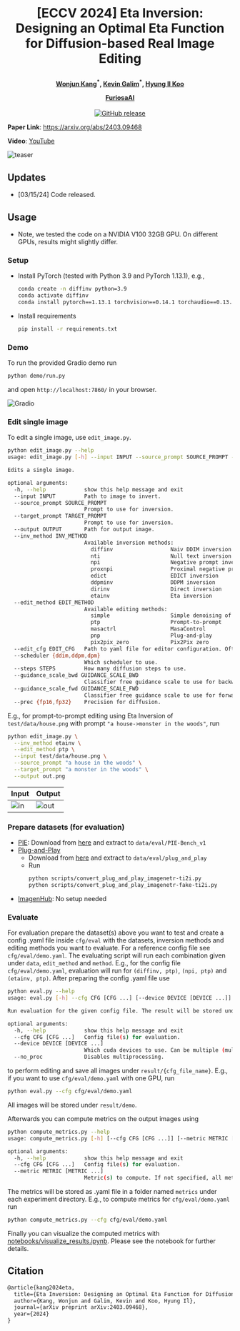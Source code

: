 <h1 align="center"> <p>[ECCV 2024] Eta Inversion: Designing an Optimal Eta Function for Diffusion-based Real Image Editing</p></h1>
<h4 align="center">
    <p>
      <a href="https://scholar.google.com/citations?user=Q-ARWkwAAAAJ&hl=eh" target="_blank">Wonjun Kang</a><sup>*</sup>, <a href="https://scholar.google.com/citations?user=G1EpeWYAAAAJ&hl=en" target="_blank">Kevin Galim</a><sup>*</sup>, <a href="http://cvml.ajou.ac.kr/wiki/index.php/Professor" target="_blank">Hyung Il Koo</a>
  </p>
  <p>
    <a href="https://furiosa.ai/" target="_blank">FuriosaAI</a>
   </p>
    </h4>

<p align="center">
    <a href="https://arxiv.org/abs/2403.09468">
        <img alt="GitHub release" src="https://img.shields.io/badge/arXiv-2403.09468-b31b1b.svg">
    </a>
</p>


**Paper Link**: https://arxiv.org/abs/2403.09468

**Video**: [YouTube](https://www.youtube.com/watch?v=NwqK9p4GKlo)

![teaser](docs/images/teaser.jpg)

## Updates

* [03/15/24] Code released.

## Usage

- Note, we tested the code on a NVIDIA V100 32GB GPU. On different GPUs, results might slightly differ.

### Setup
- Install PyTorch (tested with Python 3.9 and PyTorch 1.13.1), e.g.,
  ```bash
  conda create -n diffinv python=3.9
  conda activate diffinv
  conda install pytorch==1.13.1 torchvision==0.14.1 torchaudio==0.13.1 pytorch-cuda=11.7 -c pytorch -c nvidia
  ```
- Install requirements
  ```bash
  pip install -r requirements.txt
  ```

### Demo

To run the provided Gradio demo run
```bash
python demo/run.py
```
and open `http://localhost:7860/` in your browser.

![Gradio](docs/images/gradio_screenshot.png)

### Edit single image

To edit a single image, use `edit_image.py`.

```bash
python edit_image.py --help
usage: edit_image.py [-h] --input INPUT --source_prompt SOURCE_PROMPT --target_prompt TARGET_PROMPT [--output OUTPUT] [--inv_method INV_METHOD] [--edit_method EDIT_METHOD] [--edit_cfg EDIT_CFG] [--scheduler {ddim,ddpm,dpm}] [--steps STEPS] [--guidance_scale_bwd GUIDANCE_SCALE_BWD] [--guidance_scale_fwd GUIDANCE_SCALE_FWD]

Edits a single image.

optional arguments:
  -h, --help            show this help message and exit
  --input INPUT         Path to image to invert.
  --source_prompt SOURCE_PROMPT
                        Prompt to use for inversion.
  --target_prompt TARGET_PROMPT
                        Prompt to use for inversion.
  --output OUTPUT       Path for output image.
  --inv_method INV_METHOD
                        Available inversion methods:
                          diffinv                  Naiv DDIM inversion
                          nti                      Null text inversion
                          npi                      Negative prompt inversion
                          proxnpi                  Proximal negative prompt inversion
                          edict                    EDICT inversion
                          ddpminv                  DDPM inversion
                          dirinv                   Direct inversion
                          etainv                   Eta inversion
  --edit_method EDIT_METHOD
                        Available editing methods:
                          simple                   Simple denoising of inverted latent with target prompt
                          ptp                      Prompt-to-prompt
                          masactrl                 MasaControl
                          pnp                      Plug-and-play
                          pix2pix_zero             Pix2Pix zero
  --edit_cfg EDIT_CFG   Path to yaml file for editor configuration. Often needed for prompt-to-prompt.
  --scheduler {ddim,ddpm,dpm}
                        Which scheduler to use.
  --steps STEPS         How many diffusion steps to use.
  --guidance_scale_bwd GUIDANCE_SCALE_BWD
                        Classifier free guidance scale to use for backward diffusion (denoising).
  --guidance_scale_fwd GUIDANCE_SCALE_FWD
                        Classifier free guidance scale to use for forward diffusion (inversion).
  --prec {fp16,fp32}    Precision for diffusion.
```

E.g., for prompt-to-prompt editing using Eta Inversion of `test/data/house.png` with prompt `"a house->monster in the woods"`, run
```bash
python edit_image.py \
  --inv_method etainv \
  --edit_method ptp \
  --input test/data/house.png \
  --source_prompt "a house in the woods" \
  --target_prompt "a monster in the woods" \
  --output out.png
```

| Input                                 | Output                                                |
| ------------------------------------- | ----------------------------------------------------- |
| ![in](test/data/house.png) | ![out](docs/images/eta_edit_sample.png)  |


### Prepare datasets (for evaluation)
- [PIE](https://github.com/cure-lab/DirectInversion): Download from [here](https://github.com/cure-lab/DirectInversion#benchmark-download-%EF%B8%8F) and extract to `data/eval/PIE-Bench_v1`
- [Plug-and-Play](https://github.com/MichalGeyer/plug-and-play)
    - Download from [here](https://www.dropbox.com/sh/8giw0uhfekft47h/AAAF1frwakVsQocKczZZSX6La?dl=0) and extract to `data/eval/plug_and_play`
    - Run
      ```bash
      python scripts/convert_plug_and_play_imagenetr-ti2i.py
      python scripts/convert_plug_and_play_imagenetr-fake-ti2i.py
      ```
- [ImagenHub](https://tiger-ai-lab.github.io/ImagenHub/): No setup needed

### Evaluate

For evaluation prepare the dataset(s) above you want to test and create a config .yaml file inside `cfg/eval` with the datasets, inversion methods and editing methods you want to evaluate. For a reference config file see `cfg/eval/demo.yaml`. The evaluating script will run each combination given under `data`, `edit_method` and `method`. E.g., for the config file `cfg/eval/demo.yaml`, evaluation will run for `(diffinv, ptp)`, `(npi, ptp)` and `(etainv, ptp)`. After preparing the config .yaml file use

```bash
python eval.py --help
usage: eval.py [-h] --cfg CFG [CFG ...] [--device DEVICE [DEVICE ...]] [--no_proc]

Run evaluation for the given config file. The result will be stored under result/{cfg_file_name}. For each combination of dataset, inversion and editing method in the config file, a separate directory will be created in result/{cfg_file_name}

optional arguments:
  -h, --help            show this help message and exit
  --cfg CFG [CFG ...]   Config file(s) for evaluation.
  --device DEVICE [DEVICE ...]
                        Which cuda devices to use. Can be multiple (multiprocessing).
  --no_proc             Disables multiprocessing.
```

to perform editing and save all images under `result/{cfg_file_name}`. E.g., if you want to use `cfg/eval/demo.yaml` with one GPU, run

```bash
python eval.py --cfg cfg/eval/demo.yaml
```
All images will be stored under `result/demo`.

Afterwards you can compute metrics on the output images using
```bash
python compute_metrics.py --help
usage: compute_metrics.py [-h] [--cfg CFG [CFG ...]] [--metric METRIC [METRIC ...]]

optional arguments:
  -h, --help            show this help message and exit
  --cfg CFG [CFG ...]   Config file(s) for evaluation.
  --metric METRIC [METRIC ...]
                        Metric(s) to compute. If not specified, all metrics are computed.
```
The metrics will be stored as .yaml file in a folder named `metrics` under each experiment directory. E.g., to compute metrics for `cfg/eval/demo.yaml` run
```bash
python compute_metrics.py --cfg cfg/eval/demo.yaml
```

Finally you can visualize the computed metrics with [notebooks/visualize_results.ipynb](notebooks/visualize_results.ipynb). Please see the notebook for further details. 

## Citation
```tex
@article{kang2024eta,
  title={Eta Inversion: Designing an Optimal Eta Function for Diffusion-based Real Image Editing},
  author={Kang, Wonjun and Galim, Kevin and Koo, Hyung Il},
  journal={arXiv preprint arXiv:2403.09468},
  year={2024}
}
```
